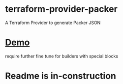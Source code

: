 # terraform-provider-packer
A Terraform Provider to generate Packer JSON

# [Demo](https://asciinema.org/a/189475)

require further fine tune for builders with special blocks


# Readme is in-construction
